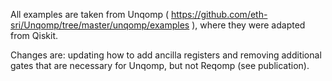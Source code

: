 All examples are taken from Unqomp ( https://github.com/eth-sri/Unqomp/tree/master/unqomp/examples ), where they were adapted from Qiskit.

Changes are: updating how to add ancilla registers and removing additional gates that are necessary for Unqomp, but not Reqomp (see publication).
